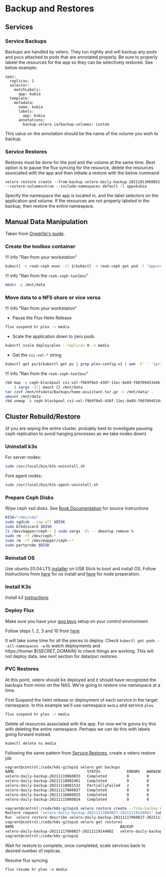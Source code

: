 # Backup and Restores

## Services

### Service Backups
Backups are handled by velero. They run nightly and will backup any pods and pvcs attached to pods that are annotated properly. Be sure to properly labeel the resources for the app so they can be selectively restored. See below example:

```
spec:
  replicas: 1
  selector:
    matchLabels:
      app: kubia
  template:
    metadata:
      name: kubia
      labels:
        app: kubia
      annotations:
        backup.velero.io/backup-volumes: custom 
```
This value on the annotation should be the name of the volume you wish to backup.

### Service Restores
Restores must be done for the pod and the volume at the same time. Best option is to pause the flux syncing for the resource, delete the resources associated with the app and then initiate a restore with the below command
```
velero restore create --from-backup velero-daily-backup-20211013060052 --restore-volumes=true --include-namespaces default -l app=kubia
```
Specify the namespace the app is located in, and the label selectors on the application and volume. If the resources are not properly labeled in the backup, then restore the entire namespace.

## Manual Data Manipulation

Taken from [Onedr0p's guide](https://onedr0p.github.io/home-cluster/storage/rook-pvc-backup/).

### Create the toolbox container

!!! info "Ran from your workstation"

```sh
kubectl -n rook-ceph exec -it $(kubectl -n rook-ceph get pod -l "app=rook-direct-mount" -o jsonpath='{.items[0].metadata.name}') -- bash
```

!!! info "Ran from the `rook-ceph-toolbox`"

```sh
mkdir -p /mnt/data
```

### Move data to a NFS share or vice versa

!!! info "Ran from your workstation"

- Pause the Flux Helm Release

```sh
flux suspend hr plex -n media
```

- Scale the application down to zero pods

```sh
kubectl scale deploy/plex --replicas 0 -n media
```

- Get the `csi-vol-*` string

```sh
kubectl get pv/$(kubectl get pv | grep plex-config-v1 | awk -F' ' '{print $1}') -n home -o json | jq -r '.spec.csi.volumeAttributes.imageName'
```

!!! info "Ran from the `rook-ceph-toolbox`"

```sh
rbd map -p ceph-blockpool csi-vol-f9b9f8e5-430f-11ec-8e89-f6070945344b \
    | xargs -I{} mount {} /mnt/data
tar czvf /mnt/nfsdata/Backups/home-assistant.tar.gz -C /mnt/data/ .
umount /mnt/data
rbd unmap -p ceph-blockpool csi-vol-f9b9f8e5-430f-11ec-8e89-f6070945344b
```

## Cluster Rebuild/Restore

(if you are wiping the entire cluster, probably best to investigate pausing ceph replication to avoid hanging processes as we take nodes down)

### Uninstall k3s

For server nodes:
```sh
sudo /usr/local/bin/k3s-uninstall.sh
```

Fore agent nodes:
```sh
sudo /usr/local/bin/k3s-agent-uninstall.sh
```

### Prepare Ceph Disks
Wipe ceph ssd disks. See [Rook Documentation](https://github.com/rook/rook/blob/v1.7.7/Documentation/ceph-teardown.md#zapping-devices) for source instructions
```sh
DISK="/dev/sda"
sudo sgdisk --zap-all $DISK
sudo blkdiscard $DISK
ls /dev/mapper/ceph-* | sudo xargs -I% -- dmsetup remove %
sudo rm -rf /dev/ceph-*
sudo rm -rf /dev/mapper/ceph--*
sudo partprobe $DISK
```

### Reinstall OS
Use ubuntu 20.04 LTS [installer](https://ubuntu.com/tutorials/create-a-usb-stick-on-windows#1-overview) on USB Stick to boot and install OS. Follow Instructions from [here](https://github.com/jgilfoil/cluster-infra#deploying-os-on-nodes) for os install and [here](https://github.com/jgilfoil/cluster-infra#node-configuration) for node preperation.

### Install K3s 

Install k3 [instructions](./SETUP.md#sailboat-installing-k3s-with-k3sup)

### Deploy Flux

Make sure you have your [gpg keys](./SETUP.md#closed_lock_with_key-setting-up-gnupg-keys) setup on your control environment

Follow steps 1, 2, 3 and 10 from [here](SETUP.md#small_blue_diamond-gitops-with-flux)

It will take some time for all the pieces to deploy. Check `kubectl get pods --all-namespaces -w` to watch deployments and https://homer.${SECRET_DOMAIN} to check things are working. This will not deploy data, see next section for data/pvc restores.

### PVC Restores

At this point, velero should be deployed and it should have recognized the backups from minio on the NAS. We're going to restore one namespace at a time.

First Suspend the helm release or deployment of each service in the target namespace. In this example we'll use namespace `media` and service `plex`.

```sh
flux suspend hr plex -n media
```

Delete all resources associated with the app. For now we're gonna try this with deleting the entire namespace. Perhaps we can do this with labels going forward instead.
```sh
kubectl delete ns media
```

Following the same pattern from [Service Restores](./BACKUPS.md#service-restores), create a velero restore job

```sh
vagrant@control:/code/k8s-gitops$ velero get backups
NAME                                 STATUS            ERRORS   WARNINGS   CREATED                         EXPIRES   STORAGE LOCATION   SELECTOR
velero-daily-backup-20211119060033   Completed         0        0          2021-11-19 11:00:33 +0000 UTC   4d        default            <none>
velero-daily-backup-20211118082401   Completed         0        0          2021-11-18 13:24:01 +0000 UTC   3d        default            <none>
velero-daily-backup-20211118081532   PartiallyFailed   2        0          2021-11-18 13:15:33 +0000 UTC   3d        default            <none>
velero-daily-backup-20211117060027   Completed         0        0          2021-11-17 11:00:27 +0000 UTC   32d       default            <none>
velero-daily-backup-20211116060025   Completed         0        0          2021-11-16 11:00:25 +0000 UTC   1d        default            <none>
velero-daily-backup-20211115060024   Completed         0        0          2021-11-15 11:00:24 +0000 UTC   20h       default            <none>

vagrant@control:/code/k8s-gitops$ velero restore create --from-backup velero-daily-backup-20211117060027 --restore-volumes=true --include-namespaces media
Restore request "velero-daily-backup-20211117060027-20211119144002" submitted successfully.
Run `velero restore describe velero-daily-backup-20211117060027-20211119144002` or `velero restore logs velero-daily-backup-20211117060027-20211119144002` for more details.
vagrant@control:/code/k8s-gitops$ velero get restores
NAME                                                BACKUP                               STATUS       STARTED                         COMPLETED   ERRORS   WARNINGS   CREATED                         SELECTOR
velero-daily-backup-20211117060027-20211119144002   velero-daily-backup-20211117060027   InProgress   2021-11-19 14:40:01 +0000 UTC   <nil>       0        0          2021-11-19 14:40:01 +0000 UTC   <none>
vagrant@control:/code/k8s-gitops$
```
Wait for restore to complete, once completed, scale services back to desired number of replicas.

Resume flux syncing
```
flux resume hr plex -n media
```